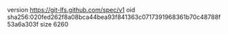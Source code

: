 version https://git-lfs.github.com/spec/v1
oid sha256:020fed262f8a08bca44bea93f841363c0717391968361b70c48788f53a6a303f
size 6260
